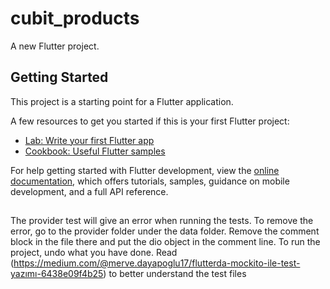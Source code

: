 # cubit_products

A new Flutter project.

## Getting Started

This project is a starting point for a Flutter application.

A few resources to get you started if this is your first Flutter project:

- [Lab: Write your first Flutter app](https://docs.flutter.dev/get-started/codelab)
- [Cookbook: Useful Flutter samples](https://docs.flutter.dev/cookbook)

For help getting started with Flutter development, view the
[online documentation](https://docs.flutter.dev/), which offers tutorials,
samples, guidance on mobile development, and a full API reference.

##
The provider test will give an error when running the tests. To remove the error, go to the provider folder under the data folder. Remove the comment block in the file there and put the dio object in the comment line. To run the project, undo what you have done. Read (https://medium.com/@merve.dayapoglu17/flutterda-mockito-ile-test-yazımı-6438e09f4b25) to better understand the test files 
